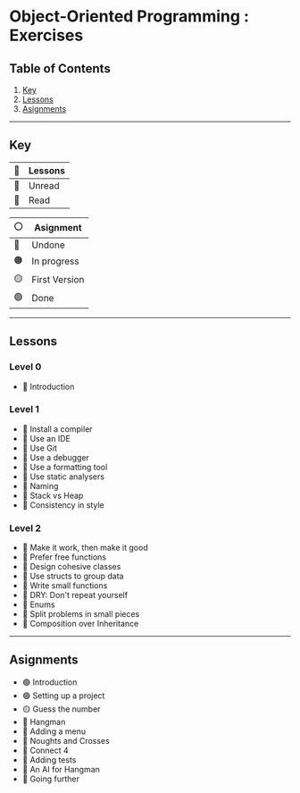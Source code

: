 # **Object-Oriented Programming : Exercises**

## **Table of Contents**

1. [Key](#key)
2. [Lessons](#lessons)
3. [Asignments](#asignments)

---

## **Key**

|📖|Lessons|
|--|-------|
|📕|Unread|
|📗|Read|

|⚪|Asignment|
|--|---------|
|🔴|Undone|
|🟠|In progress|
|🟡|First Version|
|🟢|Done|

---

## **Lessons**

### Level 0

- 📗 Introduction

### Level 1

- 📗 Install a compiler
- 📗 Use an IDE
- 📗 Use Git
- 📗 Use a debugger
- 📗 Use a formatting tool
- 📗 Use static analysers
- 📗 Naming
- 📗 Stack vs Heap
- 📗 Consistency in style

### Level 2

- 📗 Make it work, then make it good
- 📗 Prefer free functions
- 📗 Design cohesive classes
- 📕 Use structs to group data
- 📕 Write small functions
- 📕 DRY: Don't repeat yourself
- 📕 Enums
- 📕 Split problems in small pieces
- 📕 Composition over Inheritance

---

## **Asignments**

- 🟢 Introduction
- 🟢 Setting up a project
- 🟡 Guess the number
- 🔴 Hangman
- 🔴 Adding a menu
- 🔴 Noughts and Crosses
- 🔴 Connect 4
- 🔴 Adding tests
- 🔴 An AI for Hangman
- 🔴 Going further
